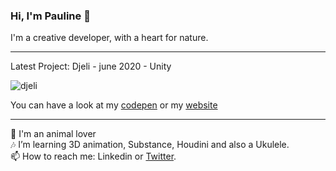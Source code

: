### Hi, I'm Pauline 👋

I'm a creative developer, with a heart for nature.
____

Latest Project: Djeli - june 2020 - Unity 

![djeli](https://github.com/PaulineStich/PaulineStich/blob/master/vallee_capture.gif)

You can have a look at my [codepen](https://codepen.io/popoo/pens/showcase) or my [website](http://www.popo.works)

____
      
🦜 I'm an animal lover      
🎶 I’m learning 3D animation, Substance, Houdini and also a Ukulele.       
📫 How to reach me: Linkedin or [Twitter](https://twitter.com/PaulineStich).            
